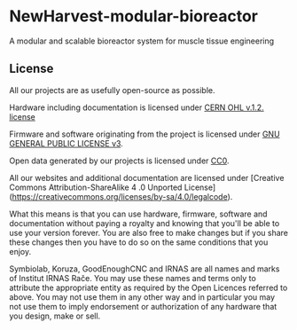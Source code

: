 # NewHarvest-modular-bioreactor
A modular and scalable bioreactor system for muscle tissue engineering

## License <a id="license"></a>

All our projects are as usefully open-source as possible.

Hardware including documentation is licensed under [CERN OHL v.1.2. license](http://www.ohwr.org/licenses/cern-ohl/v1.2)

Firmware and software originating from the project is licensed under [GNU GENERAL PUBLIC LICENSE v3](http://www.gnu.org/licenses/gpl-3.0.en.html).

Open data generated by our projects is licensed under [CC0](https://creativecommons.org/publicdomain/zero/1.0/legalcode).

All our websites and additional documentation are licensed under [Creative Commons Attribution-ShareAlike 4 .0 Unported License] (https://creativecommons.org/licenses/by-sa/4.0/legalcode).

What this means is that you can use hardware, firmware, software and documentation without paying a royalty and knowing that you'll be able to use your version forever. You are also free to make changes but if you share these changes then you have to do so on the same conditions that you enjoy.

Symbiolab, Koruza, GoodEnoughCNC and IRNAS are all names and marks of Institut IRNAS Rače.
You may use these names and terms only to attribute the appropriate entity as required by the Open Licences referred to above. You may not use them in any other way and in particular you may not use them to imply endorsement or authorization of any hardware that you design, make or sell.
